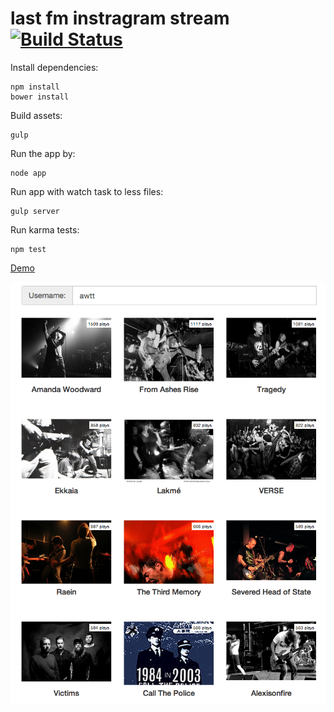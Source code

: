 last fm instragram stream [![Build Status](https://travis-ci.org/danielhusar/lastfm-instagram.svg)](https://travis-ci.org/danielhusar/lastfm-instagram)
=========================

Install dependencies:
	
	npm install
	bower install
	
Build assets:

	gulp
	
Run the app by:

	node app
	
Run app with watch task to less files:

	gulp server

Run karma tests:

	npm test

[Demo](http://54.201.21.193:3000/)

![Screenshots](public/img/screenshot.png)
